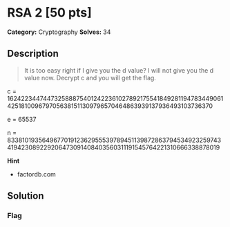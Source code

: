 # RSA 2 [50 pts]

**Category:** Cryptography
**Solves:** 34

## Description
>It is too easy right if I give you the d value? I will not give you the d value now. Decrypt c and you will get the flag.

c = 16242234474473258887540124223610278921755418492811947834490614251810096797056381511309796570464863939137936493103736370

e = 65537

n = 833810193564967701912362955539789451139872863794534923259743419423089229206473091408403560311191545764221310666338878019

**Hint**
* factordb.com

## Solution

### Flag

